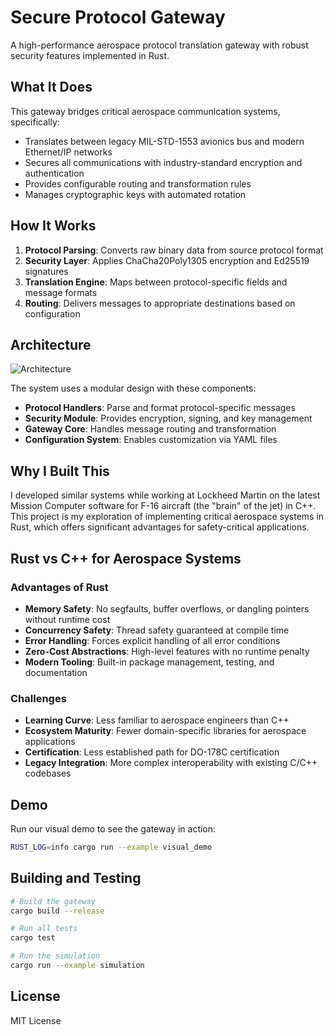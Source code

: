 # Secure Protocol Gateway

A high-performance aerospace protocol translation gateway with robust security features implemented in Rust.

## What It Does

This gateway bridges critical aerospace communication systems, specifically:

- Translates between legacy MIL-STD-1553 avionics bus and modern Ethernet/IP networks
- Secures all communications with industry-standard encryption and authentication
- Provides configurable routing and transformation rules
- Manages cryptographic keys with automated rotation

## How It Works

1. **Protocol Parsing**: Converts raw binary data from source protocol format
2. **Security Layer**: Applies ChaCha20Poly1305 encryption and Ed25519 signatures
3. **Translation Engine**: Maps between protocol-specific fields and message formats
4. **Routing**: Delivers messages to appropriate destinations based on configuration

## Architecture

![Architecture](https://github.com/romeoazizian/secure-gateway/raw/main/docs/architecture.png)

The system uses a modular design with these components:
- **Protocol Handlers**: Parse and format protocol-specific messages
- **Security Module**: Provides encryption, signing, and key management
- **Gateway Core**: Handles message routing and transformation
- **Configuration System**: Enables customization via YAML files

## Why I Built This

I developed similar systems while working at Lockheed Martin on the latest Mission Computer software for F-16 aircraft (the "brain" of the jet) in C++. This project is my exploration of implementing critical aerospace systems in Rust, which offers significant advantages for safety-critical applications.

## Rust vs C++ for Aerospace Systems

### Advantages of Rust
- **Memory Safety**: No segfaults, buffer overflows, or dangling pointers without runtime cost
- **Concurrency Safety**: Thread safety guaranteed at compile time
- **Error Handling**: Forces explicit handling of all error conditions
- **Zero-Cost Abstractions**: High-level features with no runtime penalty
- **Modern Tooling**: Built-in package management, testing, and documentation

### Challenges
- **Learning Curve**: Less familiar to aerospace engineers than C++
- **Ecosystem Maturity**: Fewer domain-specific libraries for aerospace applications
- **Certification**: Less established path for DO-178C certification
- **Legacy Integration**: More complex interoperability with existing C/C++ codebases

## Demo

Run our visual demo to see the gateway in action:

```bash
RUST_LOG=info cargo run --example visual_demo
```

## Building and Testing

```bash
# Build the gateway
cargo build --release

# Run all tests
cargo test

# Run the simulation
cargo run --example simulation
```

## License

MIT License 
